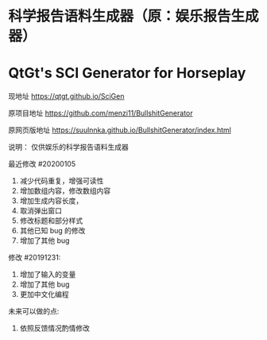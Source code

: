 # 科学报告语料生成器（原：娱乐报告生成器）
# QtGt's SCI Generator for Horseplay

现地址 https://qtgt.github.io/SciGen

原项目地址 https://github.com/menzi11/BullshitGenerator

原网页版地址 https://suulnnka.github.io/BullshitGenerator/index.html

说明：
仅供娱乐的科学报告语料生成器

最近修改 #20200105
1. 减少代码重复，增强可读性
2. 增加数组内容，修改数组内容
3. 增加生成内容长度，
4. 取消弹出窗口
5. 修改标题和部分样式
6. 其他已知 bug 的修改
7. 增加了其他 bug 

修改 #20191231:  
1. 增加了输入的变量  
2. 增加了其他 bug  
3. 更加中文化编程  

未来可以做的点:  
1. 依照反馈情况酌情修改
